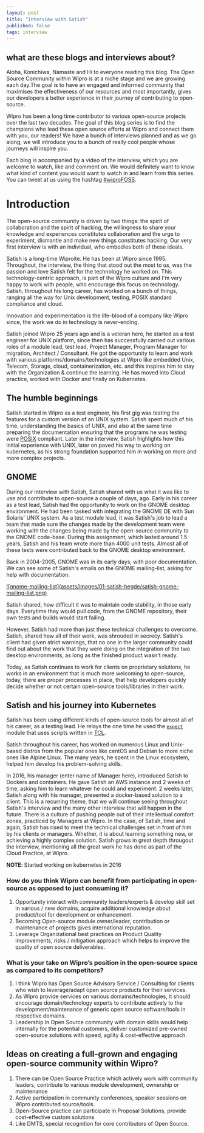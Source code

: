 ```yaml
---
layout: post
title: "Interview with Satish"
published: false
tags: interview
---
```


<!-- 
The blog has the following structure:
1. What these blog series is about
2. Who is Satish? -- his role and play in wipro
3. What work he has done in open-source
	3.1 gnome
	3.2 expect scripts
4. His move to cloud and kubernetes
	4.1 how did he discover Docker
5. Satish's role as a consumer of open-source
6. His thoughts on open-source and wipro and the things in-between
-->

## what are these blogs and interviews about?

Aloha, Konichiwa, Namaste and Hi to everyone reading this blog. The Open Source Community within Wipro is at a niche stage and we are growing each day.The goal is to have an engaged and informed community that maximises the effectiveness of our resources and most importantly, gives our developers a better experience in their journey of contributing to open-source. 

Wipro has been a long time contributor to various open-source projects over the last two decades. The goal of this blog series is to find the champions who lead these open source efforts at Wipro and connect them with you, our readers! We have a bunch of interviews planned and as we go along, we will introduce you to a bunch of really cool people whose journeys will inspire you.

Each blog is accompanied by a video of the interview, which you are welcome to watch, like and comment on. We would definitely want to know what kind of content you would want to watch in and learn from this series. You can tweet at us using the hashtag [#wiproFOSS](https://twitter.com/hashtag/wiproFOSS).

# Introduction

The open-source community is driven by two things: the spirit of collaboration and the spirit of hacking, the willingness to share your knowledge and experiences constitutes collaboration and the urge to experiment, dismantle and make new things constitutes hacking. Our very first interview is with an individual, who embodies both of these ideals.

Satish is a long-time Wiproite. He has been at Wipro since 1995. Throughout, the interview, the thing that stood out the most to us, was the passion and love Satish felt for the technology he worked on. This technology-centric approach, is part of the Wipro culture and I'm very happy to work with people, who encourage this focus on technology. Satish, throughout his long career, has worked on a bunch of things, ranging all the way for Unix development, testing, POSIX standard compliance and cloud.

Innovation and experimentation is the life-blood of a company like Wipro since, the work we do in technology is never-ending. 

Satish joined Wipro 25 years ago and is a veteran here, he started as a test engineer for UNIX platform, since then has successfully carried out various roles of a module lead, test lead, Project Manager, Program Manager for migration, Architect / Consultant. He got the opportunity to learn and work with various platforms/domains/technologies at Wipro like embedded Unix, Telecom, Storage, cloud, containerization, etc. and this inspires him to stay with the Organization & continue the learning.  He has moved into Cloud practice, worked with Docker and finally on Kubernetes.

## The humble beginnings
Satish started in Wipro as a test engineer, his first gig was testing the features for a custom version of an UNIX system. Satish spent much of his time, understanding the basics of UNIX, and also at the same time preparing the documentation ensuring that the programs he was testing were [POSIX](http://www.unix.org/unix98.html) compliant. Later in the interview, Satish highlights how this initial experience with UNIX, later on paved his way to working on kubernetes, as his strong foundation supported him in working on more and more complex projects.

## GNOME

During our interview with Satish, Satish shared with us what it was like to use and contribute to open-source a couple of days, ago. Early in his career as a test lead, Satish had the opportunity to work on the GNOME desktop environment. He had been tasked with integrating the GNOME DE with Sun Solaris' UNIX system. As a test module lead, it was Satish's job to lead a team that made sure the changes made by the development team were working with the changes being made by the open-source community to the GNOME code-base. During this assignment, which lasted around 1.5 years, Satish and his team wrote more than 4000 unit tests. Almost all of these tests were contributed back to the GNOME desktop environment.

Back in 2004-2005, GNOME was in its early days, with poor documentation. We can see some of Satish's emails on the GNOME mailing-list, asking for help with documentation.

<a href="https://mail.gnome.org/archives/desktop-devel-list/2002-March/msg00149.html">
![gnome-mailing-list](assets/images/01-satish-hegde/satish-gnome-mailing-list.png)
</a>

Satish shared, how difficult it was to maintain code stability, in those early days. Everytime they would pull code, from the GNOME repository, their own tests and builds would start failing.

However, Satish had more than just these technical challenges to overcome. Satish, shared how all of their work, was shrouded in secrecy. Satish's client had given strict warnings, that no one in the larger community could find out about the work that they were doing on the integration of the two desktop environments, as long as the finished product wasn't ready.

Today, as Satish continues to work for clients on proprietary solutions, he works in an environment that is much more welcoming to open-source, today, there are proper processes in place, that help developers quickly decide whether or not certain open-source tools/libraries in their work.

## Satish and his journey into Kubernetes

Satish has been using different kinds of open-source tools for almost all of his career, as a testing lead. He relays the one time he used the [`expect`](https://www.tcl.tk/man/expect5.31/expect.1.html) module that uses scripts written in [TCL](https://www.tcl.tk/).

Satish throughout his career, has worked on numerous Linux and Unix-based distros from the popular ones like centOS and Debian to more niche ones like Alpine Linux. The many years, he spent in the Linux ecosystem, helped him develop his problem-solving skills.

In 2016, his manager (enter name of Manager here), introduced Satish to Dockers and containers. He gave Satish an AWS instance and 2 weeks of time, asking him to learn whatever he could and experiment. 2 weeks later, Satish along with his manager, presented a docker-based solution to a client. This is a recurring theme, that we will continue seeing throughout Satish's interview and the many other interview that will happen in the future. There is a culture of pushing people out of their intellectual comfort zones, practiced by Managers at Wipro. In the case, of Satish, time and again, Satish has rised to meet the technical challenges set in front of him by his clients or managers. Whether, it is about learning something new, or achieving a highly complex solution. Satish grows in great depth througout the interview, mentioning all the great work he has done as part of the Cloud Practice, at Wipro.

**NOTE**: Started working on kubernetes in 2016

### How do you think Wipro can benefit from participating in open-source as opposed to just consuming it?
1. Opportunity interact with community leaders/experts & develop skill set in various / new domains, acquire additional knowledge about product/tool for development or enhancement.
2. Becoming Open-source module owner/leader, contribution or maintenance of projects gives international reputation.
3. Leverage Organizational best practices on Product Quality improvements, risks / mitigation approach which helps to improve the quality of open source deliverables.
 
### 	What is your take on Wipro’s position in the open-source space as compared to its competitors? 
1. I think Wipro has Open Source Advisory Service / Consulting for clients who wish to leverage/adapt open source products for their services.
2. As Wipro provide services on various domains/technologies, it should encourage domain/technology experts to contribute actively to the development/maintenance of generic open source software/tools in respective domains. 
3. Leadership in Open Source community with domain skills would help internally for the potential customers, deliver customized pre-owned open-source solutions with speed, agility & cost-effective approach.

## Ideas on creating a full-grown and engaging open-source community within Wipro? 
1. There can be Open Source Practice which actively work with community leaders, contribute to various module development, ownership or maintenance 
2. Active participation in community conferences, speaker sessions on Wipro contributed source/tools.
3. Open-Source practice can participate in Proposal Solutions, provide cost-effective custom solutions  
4. Like DMTS, special recognition for core contributors of Open Source.

<!--
## Satish's work in GNOME project

In 2002, Satish was working on integrating the GNOME desktop environment into Sun Solaris operating system for Sun Microsystems.
He was the testing lead leading a team for more than 10 developers, designing and documenting more than 4000 unit tests during his time working on the GNOME project.

### what was your experience working on integrating an open-source project into a proprietary product?

The Open Source concept was at a very niche stage at the point when Satish was working with the GNOME project. There were clear instructions on no client involvement exposure on any conversations with the GNOME community, a bunch of secrecy was to be maintained however whatever could be given back to the community, needed to be contributed back.

### what were the major technical challenges you faced?

Due to the concept being very new, there was lack of documentation and the project was quite unstable.Builds would break everytime a new code was pulled from the CVS repository.

## Which open-source communities are you a part of? 
 
Satish is not officially associated with any open-source community but used them during various project assignments.
1. GNOME foundation
2. Apache Software foundation
3. Cloud Native Computing Foundation
4. Heard of Drupal, Eclipse or Free Software foundation

## People who helped Satish from various communities

Satish remembers his chance to interact with Ximian (Open Source packaging company – GNOME) through which he was introduced to couple of community leaders on specific modules.
-->
